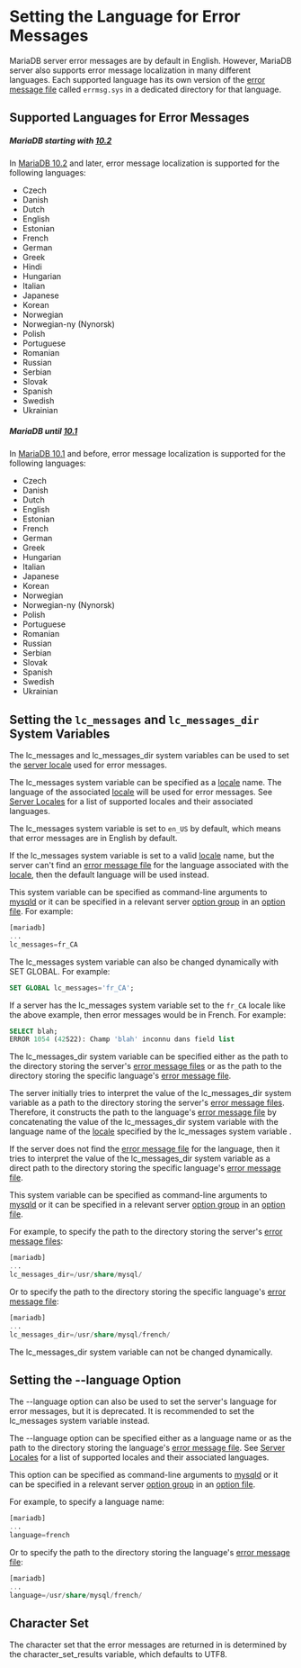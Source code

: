 # Setting the Language for Error Messages

MariaDB server error messages are by default in English. However, MariaDB server also supports error message localization in many different languages. Each supported language has its own version of the [error message file](/kb/en/error-log/#error-messages-file) called `errmsg.sys` in a dedicated directory for that language.

## Supported Languages for Error Messages

##### MariaDB starting with [10.2](/kb/en/what-is-mariadb-102/)

In [MariaDB 10.2](/kb/en/what-is-mariadb-102/) and later, error message localization is supported for the following languages:

- Czech
- Danish
- Dutch
- English
- Estonian
- French
- German
- Greek
- Hindi
- Hungarian
- Italian
- Japanese
- Korean
- Norwegian
- Norwegian-ny (Nynorsk)
- Polish
- Portuguese
- Romanian
- Russian
- Serbian
- Slovak
- Spanish
- Swedish
- Ukrainian

##### MariaDB until [10.1](/kb/en/what-is-mariadb-101/)

In [MariaDB 10.1](/kb/en/what-is-mariadb-101/) and before, error message localization is supported for the following languages:

- Czech
- Danish
- Dutch
- English
- Estonian
- French
- German
- Greek
- Hungarian
- Italian
- Japanese
- Korean
- Norwegian
- Norwegian-ny (Nynorsk)
- Polish
- Portuguese
- Romanian
- Russian
- Serbian
- Slovak
- Spanish
- Swedish
- Ukrainian

## Setting the `lc_messages` and `lc_messages_dir` System Variables

The <a undefined>lc_messages</a> and <a undefined>lc_messages_dir</a> system variables can be used to set the [server locale](/columns-storage-engines-and-plugins/data-types/string-data-types/character-sets/internationalization-and-localization/server-locale/) used for error messages.

The <a undefined>lc_messages</a> system variable can be specified as a [locale](/columns-storage-engines-and-plugins/data-types/string-data-types/character-sets/internationalization-and-localization/server-locale/) name. The language of the associated [locale](/columns-storage-engines-and-plugins/data-types/string-data-types/character-sets/internationalization-and-localization/server-locale/) will be used for error messages. See [Server Locales](/columns-storage-engines-and-plugins/data-types/string-data-types/character-sets/internationalization-and-localization/server-locale/) for a list of supported locales and their associated languages.

The <a undefined>lc_messages</a> system variable is set to `en_US` by default, which means that error messages are in English by default.

If the <a undefined>lc_messages</a> system variable is set to a valid [locale](/columns-storage-engines-and-plugins/data-types/string-data-types/character-sets/internationalization-and-localization/server-locale/) name, but the server can't find an [error message file](/kb/en/error-log/#error-messages-file) for the language associated with the [locale](/columns-storage-engines-and-plugins/data-types/string-data-types/character-sets/internationalization-and-localization/server-locale/), then the default language will be used instead.

This system variable can be specified as command-line arguments to [mysqld](/mariadb-administration/getting-installing-and-upgrading-mariadb/starting-and-stopping-mariadb/mysqld-options/) or it can be specified in a relevant server [option group](/kb/en/configuring-mariadb-with-option-files/#option-groups) in an [option file](/mariadb-administration/getting-installing-and-upgrading-mariadb/configuring-mariadb-with-option-files/). For example:

```sql
[mariadb]
...
lc_messages=fr_CA
```

The <a undefined>lc_messages</a> system variable can also be changed dynamically with <a undefined>SET GLOBAL</a>. For example:

```sql
SET GLOBAL lc_messages='fr_CA';
```

If a server has the <a undefined>lc_messages</a> system variable set to the `fr_CA` locale like the above example, then error messages would be in French. For example:

```sql
SELECT blah;
ERROR 1054 (42S22): Champ 'blah' inconnu dans field list
```

The <a undefined>lc_messages_dir</a> system variable can be specified either as the path to the directory storing the server's [error message files](/kb/en/error-log/#error-messages-file) or as the path to the directory storing the specific language's [error message file](/kb/en/error-log/#error-messages-file).

The server initially tries to interpret the value of the <a undefined>lc_messages_dir</a> system variable as a path to the directory storing the server's [error message files](/kb/en/error-log/#error-messages-file). Therefore, it constructs the path to the language's [error message file](/kb/en/error-log/#error-messages-file) by concatenating the value of the <a undefined>lc_messages_dir</a> system variable with the language name of the [locale](/columns-storage-engines-and-plugins/data-types/string-data-types/character-sets/internationalization-and-localization/server-locale/) specified by the <a undefined>lc_messages</a> system variable .

If the server does not find the [error message file](/kb/en/error-log/#error-messages-file) for the language, then it tries to interpret the value of the <a undefined>lc_messages_dir</a> system variable as a direct path to the directory storing the specific language's [error message file](/kb/en/error-log/#error-messages-file).

This system variable can be specified as command-line arguments to [mysqld](/mariadb-administration/getting-installing-and-upgrading-mariadb/starting-and-stopping-mariadb/mysqld-options/) or it can be specified in a relevant server [option group](/kb/en/configuring-mariadb-with-option-files/#option-groups) in an [option file](/mariadb-administration/getting-installing-and-upgrading-mariadb/configuring-mariadb-with-option-files/).

For example, to specify the path to the directory storing the server's [error message files](/kb/en/error-log/#error-messages-file):

```sql
[mariadb]
...
lc_messages_dir=/usr/share/mysql/
```

Or to specify the path to the directory storing the specific language's [error message file](/kb/en/error-log/#error-messages-file):

```sql
[mariadb]
...
lc_messages_dir=/usr/share/mysql/french/
```

The <a undefined>lc_messages_dir</a> system variable can not be changed dynamically.

## Setting the --language Option

The <a undefined>--language</a> option can also be used to set the server's language for error messages, but it is deprecated. It is recommended to set the <a undefined>lc_messages</a> system variable instead.

The <a undefined>--language</a> option can be specified either as a language name or as the path to the directory storing the language's [error message file](/kb/en/error-log/#error-messages-file). See [Server Locales](/columns-storage-engines-and-plugins/data-types/string-data-types/character-sets/internationalization-and-localization/server-locale/) for a list of supported locales and their associated languages.

This option can be specified as command-line arguments to [mysqld](/mariadb-administration/getting-installing-and-upgrading-mariadb/starting-and-stopping-mariadb/mysqld-options/) or it can be specified in a relevant server [option group](/kb/en/configuring-mariadb-with-option-files/#option-groups) in an [option file](/mariadb-administration/getting-installing-and-upgrading-mariadb/configuring-mariadb-with-option-files/).

For example, to specify a language name:

```sql
[mariadb]
...
language=french
```

Or to specify the path to the directory storing the language's [error message file](/kb/en/error-log/#error-messages-file):

```sql
[mariadb]
...
language=/usr/share/mysql/french/
```

## Character Set

The character set that the error messages are returned in is determined by the <a undefined>character_set_results</a> variable, which defaults to UTF8.